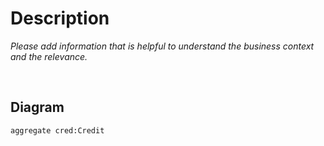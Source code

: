 # Description
*Please add information that is helpful to understand the business context and the relevance.*

<br />

## Diagram
```fsw
aggregate cred:Credit
```

<br />